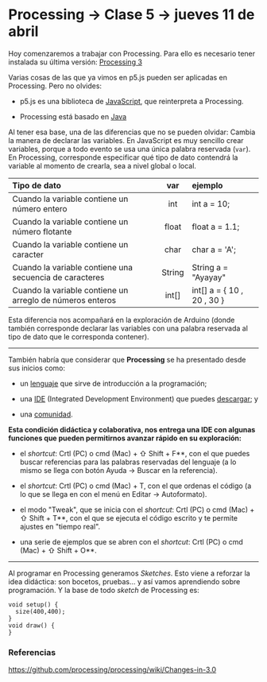 # Processing → Clase 5 → jueves 11 de abril

Hoy comenzaremos a trabajar con Processing. Para ello es necesario tener instalada su última versión: [Processing 3](https://processing.org/download/)

Varias cosas de las que ya vimos en p5.js pueden ser aplicadas en Processing. Pero no olvides: 

- p5.js es una biblioteca de [JavaScript](https://es.wikipedia.org/wiki/JavaScript), que reinterpreta a Processing.

- Processing está basado en [Java](https://es.wikipedia.org/wiki/Java_(lenguaje_de_programación))

Al tener esa base, una de las diferencias que no se pueden olvidar: Cambia la manera de declarar las variables. En JavaScript es muy sencillo crear variables, porque a todo evento se usa una única palabra reservada (`var`). En Processing, corresponde especificar qué tipo de dato contendrá la variable al momento de crearla, sea a nivel global o local. 

| Tipo de dato                                               | var    | ejemplo        | 
|:-----------------------------------------------------------|:------:|:---------------|
| Cuando la variable contiene un número entero               | int    | int a = 10;    |
| Cuando la variable contiene un número flotante             | float  | float a = 1.1; |
| Cuando la variable contiene un caracter                    | char   | char a = 'A';  |
| Cuando la variable contiene una secuencia de caracteres    | String | String a = "Ayayay" |
| Cuando la variable contiene un arreglo de números enteros  | int[]  | int[] a = { 10 , 20 , 30 }  |

Esta diferencia nos acompañará en la exploración de Arduino (donde también corresponde declarar las variables con una palabra reservada al tipo de dato que le corresponda contener).

- - - - - - - - - - - -  - -

También habría que considerar que **Processing** se ha presentado desde sus inicios como: 

- un [lenguaje](https://processing.org/reference/) que sirve de introducción a la programación; 

- una [IDE](https://processing.org/reference/environment/) (Integrated Development Environment) que puedes [descargar](https://processing.org/download/); y

- una [comunidad](https://processing.org/overview/).

**Esta condición didáctica y colaborativa, nos entrega una IDE con algunas funciones que pueden permitirnos avanzar rápido en su exploración:** 

- el *shortcut*: Crtl (PC) o cmd (Mac) + ⇧ Shift + F**, con el que puedes buscar referencias para las palabras reservadas del lenguaje (a lo mismo se llega con botón Ayuda → Buscar en la referencia). 

- el *shortcut*: Crtl (PC) o cmd (Mac) + T, con el que ordenas el código (a lo que se llega en con el menú en Editar →  Autoformato).

- el modo "Tweak", que se inicia con el *shortcut*: Crtl (PC) o cmd (Mac) + ⇧ Shift + T**, con el que se ejecuta el código escrito y te permite ajustes en "tiempo real". 

- una serie de ejemplos que se abren con el *shortcut*: Crtl (PC) o cmd (Mac) + ⇧ Shift + O**.

- - - - - - - - - - - -  - -

Al programar en Processing generamos *Sketches*. Esto viene a reforzar la idea didáctica: son bocetos, pruebas… y así vamos aprendiendo sobre programación. Y la base de todo *sketch* de Processing es: 

```
void setup() {
  size(400,400);
}
void draw() {
}
```

### Referencias

https://github.com/processing/processing/wiki/Changes-in-3.0

